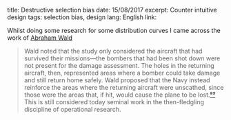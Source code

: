 title: Destructive selection bias
date: 15/08/2017
excerpt: Counter intuitive design
tags: selection bias, design
lang: English
link: 


Whilst doing some research for some distribution curves I came across the work of [Abraham Wald](https://en.wikipedia.org/wiki/Abraham_Wald)

> Wald noted that the study only considered the aircraft that had survived their missions—the bombers that had been shot down were not present for the damage assessment. The holes in the returning aircraft, then, represented areas where a bomber could take damage and still return home safely. Wald proposed that the Navy instead reinforce the areas where the returning aircraft were unscathed, since those were the areas that, if hit, would cause the plane to be lost.[⁸](https://people.ucsc.edu/~msmangel/Wald.pdf)[⁹](http://oai.dtic.mil/oai/oai?verb=getRecord&metadataPrefix=html&identifier=ADA091073) This is still considered today seminal work in the then-fledgling discipline of operational research.